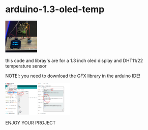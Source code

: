 # arduino-1.3-oled-temp
 
<img src=" images/1.3oledandtempimage.jpg" width="100" height="100">

this code and libray's are for a 1.3 inch oled display and DHT11/22 temperature sensor 

NOTE!: you need to download the GFX library in the arduino IDE!

<img src=" images/adafruitGFX.png" width="100" height="100">

<img src=" images/adaGFX.png" width="100" height="100">



ENJOY YOUR PROJECT
